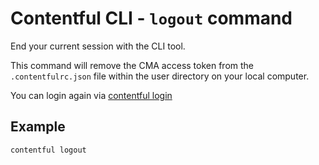 # Contentful CLI - `logout` command

End your current session with the CLI tool.

This command will remove the CMA access token from the `.contentfulrc.json` file
within the user directory on your local computer.

You can login again via [contentful login](../login)

## Example

```sh
contentful logout
```

